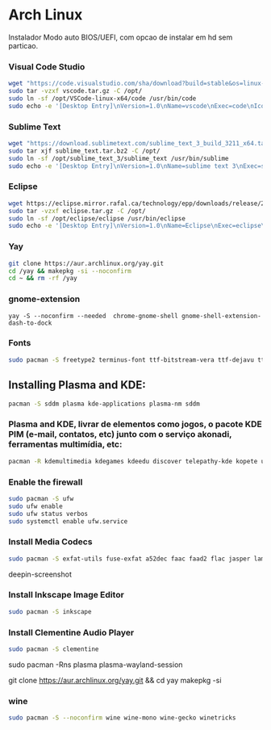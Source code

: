 # Arch Linux

Instalador Modo auto BIOS/UEFI, com opcao de instalar  em hd sem particao.

### Visual Code Studio
```bash
wget "https://code.visualstudio.com/sha/download?build=stable&os=linux-x64" -O vscode.tar.gz
sudo tar -vzxf vscode.tar.gz -C /opt/
sudo ln -sf /opt/VSCode-linux-x64/code /usr/bin/code
sudo echo -e '[Desktop Entry]\nVersion=1.0\nName=vscode\nExec=code\nIcon=/opt/VSCode-linux-x64/resources/app/resources/linux/code.png\nType=Application\nCategories=Development;Application' | sudo tee /usr/share/applications/vscode.desktop
```

### Sublime Text
```bash
wget "https://download.sublimetext.com/sublime_text_3_build_3211_x64.tar.bz2" -O sublime_text.tar.bz2
sudo tar xjf sublime_text.tar.bz2 -C /opt/
sudo ln -sf /opt/sublime_text_3/sublime_text /usr/bin/sublime
sudo echo -e '[Desktop Entry]\nVersion=1.0\nName=sublime text 3\nExec=sublime\nIcon=/opt/sublime_text_3/Icon/256x256/sublime-text.png\nType=Application\nCategories=Development;Application' | sudo tee /usr/share/applications/sublime_text.desktop
```


### Eclipse
```bash
wget https://eclipse.mirror.rafal.ca/technology/epp/downloads/release/2020-12/R/eclipse-java-2020-12-R-linux-gtk-x86_64.tar.gz -O eclipse.tar.gz
sudo tar -vzxf eclipse.tar.gz -C /opt/
sudo ln -sf /opt/eclipse/eclipse /usr/bin/eclipse
sudo echo -e '[Desktop Entry]\nVersion=1.0\nName=Eclipse\nExec=eclipse\nTerminal=false\nIcon=/opt/eclipse/icon.xpm\nType=Application\nComment=Integrated Development Environment\nCategories=Development;Application;IDE' | sudo tee /usr/share/applications/eclipse.desktop
```


### Yay

```bash
git clone https://aur.archlinux.org/yay.git
cd /yay && makepkg -si --noconfirm
cd ~ && rm -rf /yay
```

### gnome-extension

```
yay -S --noconfirm --needed  chrome-gnome-shell gnome-shell-extension-dash-to-dock 
```

### Fonts
```bash
sudo pacman -S freetype2 terminus-font ttf-bitstream-vera ttf-dejavu ttf-droid ttf-fira-mono ttf-fira-sans ttf-freefont ttf-inconsolata ttf-liberation ttf-linux-libertine ttf-ubuntu-font-family xorg-xfontsel
```


## Installing Plasma and KDE:

```bash
pacman -S sddm plasma kde-applications plasma-nm sddm
```
### Plasma and KDE, livrar de elementos como jogos, o pacote KDE PIM (e-mail, contatos, etc) junto com o serviço akonadi, ferramentas multimídia, etc:

```bash
pacman -R kdemultimedia kdegames kdeedu discover telepathy-kde kopete umbrello kdepim-addons kdepim-apps-libs kdepim-runtime akonadi kaddressbook kalarm kmail kontact korganizer calendarsupport knotes messagelib akonadi-calendar-tools akonadiconsole akregator eventviews grantlee-editor mailcommon pim-data-exporter  akonadi-import-wizard incidenceeditor mbox-importer
```

### Enable the firewall

```bash
sudo pacman -S ufw
sudo ufw enable
sudo ufw status verbos
sudo systemctl enable ufw.service
```

### Install Media Codecs

```bash
sudo pacman -S exfat-utils fuse-exfat a52dec faac faad2 flac jasper lame libdca libdv gst-libav libmad libmpeg2 libtheora libvorbis libxv wavpack x264 xvidcore libdvdcss libdvdread libdvdnav dvd+rw-tools dvdauthor dvgrab
```


deepin-screenshot

### Install Inkscape Image Editor
```bash
sudo pacman -S inkscape
```

### Install Clementine Audio Player
```bash
sudo pacman -S clementine
```
<!-- 
nano /etc/sudoers

# %wheel ALL=(ALL) ALL -->


sudo pacman -Rns plasma plasma-wayland-session

git clone https://aur.archlinux.org/yay.git && cd yay
makepkg -si

<!-- 


sudo rm /var/lib/pacman/db.lck
sudo rm /var/lib/pacman/sync/*
sudo rm -R /etc/pacman.d/gnupg
sudo pacman -Scc
sudo pacman -Sy gnupg archlinux-keyring
sudo pacman-key --init 
sudo pacman-key --populate archlinux
sudo pacman-key --refresh-keys 
sudo pacman -Syyu


/etc/profile.d/lang.sh

# en_US is the Slackware default locale:
export LANG=pt_BR
export LC_ALL=pt_BR
export LANGUAGE=pt_BR





setxkbmap [-model xkb_model] [-layout xkb_layout] [-variant xkb_variant] [-option xkb_options]

setxkbmap -model abnt2 -layout br -variant ,abnt2

setxkbmap -model abnt2 -layout br -variant abnt2

setxkbmap br



setxkbmap -model pc104 -layout cz,us -variant ,dvorak -option grp:win_space_toggle



/etc/X11/xorg.conf.d/00-keyboard.conf

Section "InputClass"
        Identifier "system-keyboard"
        MatchIsKeyboard "on"
        Option "XkbLayout" "cz,us"
        Option "XkbModel" "pc104"
        Option "XkbVariant" ",dvorak"
        Option "XkbOptions" "grp:win_space_toggle"
EndSection



setxkbmap -rules xorg -model pc104 -layout us -option ""

setxkbmap -rules xorg -model logicordless -layout "us,cz,de" -option "grp:alt_shift_toggle"


Section "InputDevice"
    Identifier "Keyboard1"
    Driver "kbd"

    Option "XkbModel" "logicordless"
    Option "XkbLayout" "us,cz,de"
    Option "XKbOptions" "grp:alt_shift_toggle"
EndSection



setxkbmap -rules xorg -model logicordless -layout "us,cz,de" -variant ",bksl," -option "grp:alt_shift_toggle"


Section "InputDevice"
    Identifier "Keyboard1"
    Driver "kbd"

    Option "XkbModel" "logicordless"
    Option "XkbLayout" "us,cz,de"
    Option "XkbVariant" ",bksl,"
    Option "XKbOptions" "grp:alt_shift_toggle"
EndSection


    
### powerlevel10k

```bash
yay -S --noconfirm --needed nerd-fonts-fira-code nordic-darker-standard-buttons-theme nordic-darker-theme nordic-theme

touch .cache/zshhistory
mv arch/zsh .zsh
git clone --depth=1 https://github.com/romkatv/powerlevel10k.git ~/.powerlevel10k
ln -s ~/.zsh/zshrc .zshrc

git clone --depth=1 https://github.com/romkatv/powerlevel10k.git ~/powerlevel10k
echo 'source ~/powerlevel10k/powerlevel10k.zsh-theme' >>~/.zshrc


chsh -s /usr/bin/zsh
```

### Grub Theme

```bash
mkdir -p "/boot/grub/themes/CyberRe"
cp -a arch/CyberRe /boot/grub/themes/CyberRe
cp -an /etc/default/grub /etc/default/grub.bak

grep "GRUB_THEME=" /etc/default/grub 2>&1 >/dev/null
sed -i '/GRUB_THEME=/d' /etc/default/grub
echo "GRUB_THEME=\"/boot/grub/themes/CyberRe/theme.txt\"" >> /etc/default/grub
grub-mkconfig -o /boot/grub/grub.cfg
```


git clone --depth=1 https://github.com/romkatv/powerlevel10k.git ~/powerlevel10k
echo 'source ~/powerlevel10k/powerlevel10k.zsh-theme' >>~/.zshrc

/etc/X11/xorg.conf.d/00-keyboard.conf



# Architecture
ARCHI=$(uname -m)
SYSTEM="Unknown"
VERSION="Arch Linux Pos-installer"


MOUNTPOINT=
ANSWER=".answer"

DIALOG() {
    dialog --backtitle "$VERSION - $SYSTEM ($ARCHI)" --column-separator "|" --exit-label "$_Back" --title "$@"
}

set_xkbmap() {
    XKBMAP_LIST=""
    keymaps_xkb=("af al am at az ba bd be bg br bt bw by ca cd ch cm cn cz de dk ee es et eu fi fo fr\
      gb ge gh gn gr hr hu ie il in iq ir is it jp ke kg kh kr kz la lk lt lv ma md me mk ml mm mn mt mv\
      ng nl no np pc ph pk pl pt ro rs ru se si sk sn sy tg th tj tm tr tw tz ua us uz vn za")

    for i in ${keymaps_xkb}; do
        XKBMAP_LIST="${XKBMAP_LIST} ${i} -"
    done

    DIALOG " $_PrepKBLayout " --menu "\n$_XkbmapBody\n " 0 0 16 ${XKBMAP_LIST} 2>${ANSWER} || return 0
    XKBMAP=$(cat ${ANSWER} |sed 's/_.*//')
    
    echo -e "Section "\"InputClass"\"\nIdentifier "\"system-keyboard"\"\nMatchIsKeyboard "\"on"\"\nOption "\"XkbLayout"\" "\"${XKBMAP}"\"\nEndSection" \
      > ${MOUNTPOINT}/etc/X11/xorg.conf.d/00-keyboard.conf
}







set_xkbmap() {
    XKBMAP_LIST=""
    keymaps_xkb=("af al am at az ba bd be bg br bt bw by ca cd ch cm cn cz de dk ee es et eu fi fo fr\
      gb ge gh gn gr hr hu ie il in iq ir is it jp ke kg kh kr kz la lk lt lv ma md me mk ml mm mn mt mv\
      ng nl no np pc ph pk pl pt ro rs ru se si sk sn sy tg th tj tm tr tw tz ua us uz vn za")

    for i in ${keymaps_xkb}; do
        XKBMAP_LIST="${XKBMAP_LIST} ${i} -"
    done
    
    XKBMAP=$(dialog --clear --backtitle "$VERSION - $SYSTEM ($ARCHI)" --title " Definir a Localização do Sistema " --menu " t " 0 0 12  ${XKBMAP_LIST} --stdout)

    XKBMAP=$(echo ${ANSWER} | sed 's/_.*//')
    

    echo -e "Section "\"InputClass"\"\nIdentifier "\"system-keyboard"\"\nMatchIsKeyboard "\"on"\"\nOption "\"XkbLayout"\" "\"${XKBMAP}"\"\nEndSection" \
      > ${MOUNTPOINT}/etc/X11/xorg.conf.d/00-keyboard.conf
}









      "wayland" "-" off \
      "xorg-server" "-" on \
      "xorg-server-common" "-" off \
      "xorg-xinit" "-" on \
      "xorg-server-xwayland" "-" off \
      "xf86-input-evdev" "-" off \
      "xf86-input-keyboard" "-" on \
      "xf86-input-libinput" "-" on \
      "xf86-input-mouse" "-" on \
      "xf86-input-synaptics" "-" off 2>${PACKAGES}



      "awesome + vicious" "-" off \
      "budgie-desktop" "-" off \
      "cinnamon" "-" off \
      "deepin" "-" off \
      "deepin-extra" "-" off \
      "enlightenment + terminology" "-" off \
      "fluxbox + fbnews" "-" off \
      "gnome" "-" off \
      "gnome-extra" "-" off \
      "gnome-shell" "-" off \
      "i3-wm + i3lock + i3status" "-" off \
      "icewm + icewm-themes" "-" off \
      "jwm" "-" off \
      "kde-applications" "-" off \
      "lxde" "-" off \
      "lxqt + oxygen-icons" "-" off \
      "mate" "-" off \
      "mate-extra" "-" off \
      "mate-extra-gtk3" "-" off \
      "mate-gtk3" "-" off \
      "openbox + openbox-themes" "-" off \
      "pekwm + pekwm-themes" "-" off \
      "plasma" "-" off \
      "plasma-desktop" "-" off \
      "windowmaker" "-" off \
      "xfce4" "-" off \
      "xfce4-goodies" "-" off 2>${PACKAGES}


          "bash-completion" "-" on \
          "gamin" "-" on \
          "gksu" "-" on \
          "gnome-icon-theme" "-" on \
          "gnome-keyring" "-" on \
          "gvfs" "-" on \
          "gvfs-afc" "-" on \
          "gvfs-smb" "-" on \
          "polkit" "-" on \
          "poppler" "-" on \
          "python2-xdg" "-" on \
          "ntfs-3g" "-" on \
          "ttf-dejavu" "-" on \
          "xdg-user-dirs" "-" on \
          "xdg-utils" "-" on \
          "xterm" "-" on 2>${PACKAGES}


      "ufw" "-" off \
      "gufw" "-" off \
      "ntp" "-" off \
      "b43-fwcutter" "Broadcom 802.11b/g/n" off \
      "bluez-firmware" "Broadcom BCM203x / STLC2300 Bluetooth" off \
      "ipw2100-fw" "Intel PRO/Wireless 2100" off \
      "ipw2200-fw" "Intel PRO/Wireless 2200" off \
      "zd1211-firmware" "ZyDAS ZD1211(b) 802.11a/b/g USB WLAN" off 2>${PACKAGES}






      "cups" "-" on \
      "cups-pdf" "-" off \
      "ghostscript" "-" on \
      "gsfonts" "-" on \
      "samba" "-" off 2>${PACKAGES}


      ALSA=$(echo $ALSA | sed "s/alsa-utils - off/alsa-utils - on/g" | sed "s/alsa-plugins - off/alsa-plugins - on/g")

      $ALSA "pulseaudio" "-" off $PULSE_EXTRA \
      "paprefs" "pulseaudio GUI" off \
      "pavucontrol" "pulseaudio GUI" off \
      "ponymix" "pulseaudio CLI" off \
      "volumeicon" "ALSA GUI" off \
      "volwheel" "ASLA GUI" off 2>${PACKAGES}



      "accerciser" "-" off \
      "at-spi2-atk" "-" off \
      "at-spi2-core" "-" off \
      "brltty" "-" off \
      "caribou" "-" off \
      "dasher" "-" off \
      "espeak" "-" off \
      "espeakup" "-" off \
      "festival" "-" off \
      "java-access-bridge" "-" off \
      "java-atk-wrapper" "-" off \
      "julius" "-" off \
      "orca" "-" off \
      "qt-at-spi" "-" off \
      "speech-dispatcher" "-" off 2>${PACKAGES}








-->

### wine

```bash
sudo pacman -S --noconfirm wine wine-mono wine-gecko winetricks
```



<!-- lightdm lightdm-gtk-greeter lightdm-webkit2-greeter   

lightdm-webkit-theme-aether

systemctl enable lightdm.service


greeter-session=lightdm-webkit2-greeter   /etc/lightdm/lightdm.conf

$ git clone https://github.com/jelenis/login-manager.git
# cp -r lightdm-theme /usr/share/lightdm-webkit/themes/

webkit_theme=lightdm-theme  /etc/lightdm/lightdm-webkit2-greeter.conf
 -->

<!-- 
The Windows .efi file

mkdir -p /mnt/EFI/Microsoft/Boot
cp /mnt/EFI/grub/grubx64.efi /mnt/EFI/Microsoft/Boot/bootmgfw.efi

EFI fallback .efi file (as defined in the EFI standard.)

mkdir -p /mnt/EFI/BOOT
cp /mnt/EFI/grub/grub64.efi /mnt/EFI/BOOT/bootx64.efi

https://www.xfce-look.org/p/1272122
sudo tar -xzvf ~/Downloads/sugar-dark.tar.gz -C /usr/share/sddm/themes
'/etc/sddm.conf/usr/lib/sddm/sddm.conf.d/sddm.conf'.

[Theme]
Current=sugar-candy

qt5-graphicaleffects


pacman -S pulseaudio pulseaudio-alsa pavucontrol gnome-terminal firefox flashplugin vlc chromium unzip unrar p7zip pidgin skype deluge smplayer audacious qmmp gimp xfburn thunderbird gedit gnome-system-monitor


pacman -S a52dec faac faad2 flac jasper lame libdca libdv libmad libmpeg2 libtheora libvorbis libxv wavpack x264 xvidcore gstreamer0.10-plugins


pacman -S libgtop







conky-lua-archers
arcolinux-conky-collection-git
arcolinux-pipemenus-git
yad
libpulse




    arch_chroot "pacman -S --noconfirm xorg xorg-server xorg-twm xorg-xclock xorg-xinit xterm xorg-fonts-100dpi xorg-fonts-75dpi alsa-firmware alsa-utils"

    case $desktop in
        1)
            DEpkg="gdm gnome-shell gnome-backgrounds gnome-control-center gnome-screenshot gnome-system-monitor gnome-terminal gnome-tweak-tool nautilus gedit gnome-calculator gnome-disk-utility eog evince"
            ;;
        2)
            DEpkg="gdm gnome gnome-tweak-tool"
            ;;
        3)
            DEpkg="sddm plasma plasma-wayland-session dolphin konsole kate kcalc ark gwenview spectacle okular packagekit-qt5"
            ;;
        4)
            DEpkg="lxdm xfce4 xfce4-goodies network-manager-applet"
            ;;
    esac








-->

<!-- pacman -S gdm gnome-shell gnome-control-center gnome-tweak-tool -->
<!-- pacmam -S nautilus chromium -->
<!-- systemctl enable gdm.service -->
